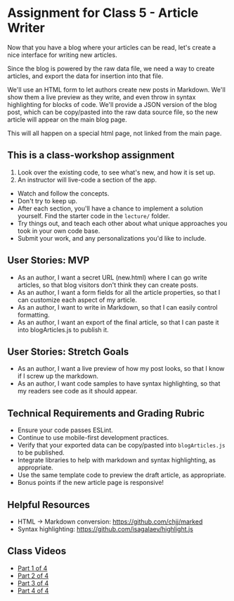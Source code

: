 # Assignment for Class 5 - Article Writer

Now that you have a blog where your articles can be read, let's create a nice interface for writing new articles.

Since the blog is powered by the raw data file, we need a way to create articles, and export the data for insertion into that file.

We'll use an HTML form to let authors create new posts in Markdown. We'll show them a live preview as they write, and even throw in syntax highlighting for blocks of code. We'll provide a JSON version of the blog post, which can be copy/pasted into the raw data source file, so the new article will appear on the main blog page.

This will all happen on a special html page, not linked from the main page.

## This is a class-workshop assignment
1. Look over the existing code, to see what's new, and how it is set up.
1. An instructor will live-code a section of the app.
  - Watch and follow the concepts.
  - Don't try to keep up.
- After each section, you'll have a chance to implement a solution yourself. Find the starter code in the `lecture/` folder.
- Try things out, and teach each other about what unique approaches you took in your own code base.
- Submit your work, and any personalizations you'd like to include.

## User Stories: MVP
 - As an author, I want a secret URL (new.html) where I can go write articles, so that blog visitors don't think they can create posts.
 - As an author, I want a form fields for all the article properties, so that I can customize each aspect of my article.
 - As an author, I want to write in Markdown, so that I can easily control formatting.
 - As an author, I want an export of the final article, so that I can paste it into blogArticles.js to publish it.

## User Stories: Stretch Goals
 - As an author, I want a live preview of how my post looks, so that I know if I screw up the markdown.
 - As an author, I want code samples to have syntax highlighting, so that my readers see code as it should appear.

## Technical Requirements and Grading Rubric
 - Ensure your code passes ESLint.
 - Continue to use mobile-first development practices.
 - Verify that your exported data can be copy/pasted into `blogArticles.js` to be published.
 - Integrate libraries to help with markdown and syntax highlighting, as appropriate.
 - Use the same template code to preview the draft article, as appropriate.
 - Bonus points if the new article page is responsive!

## Helpful Resources
 - HTML -> Markdown conversion: https://github.com/chjj/marked
 - Syntax highlighting: https://github.com/isagalaev/highlight.js

## Class Videos
 - [Part 1 of 4](https://youtu.be/dSqy6VhN6lw)
 - [Part 2 of 4](https://youtu.be/cGstJPfC0Cc)
 - [Part 3 of 4](https://youtu.be/t5dRIu80Uq4)
 - [Part 4 of 4](https://youtu.be/5fyE9MEM4v8)
